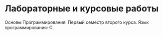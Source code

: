 # Лабораторные и курсовые работы
Основы Программирования.
Первый семестр второго курса. Язык программирования: С.

